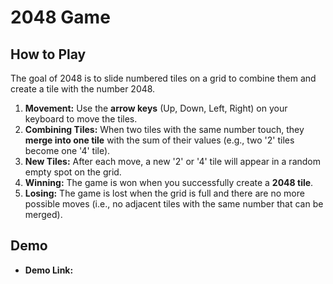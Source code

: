 # 2048 Game

## How to Play

The goal of 2048 is to slide numbered tiles on a grid to combine them and create a tile with the number 2048.

1.  **Movement:** Use the **arrow keys** (Up, Down, Left, Right) on your keyboard to move the tiles.
2.  **Combining Tiles:** When two tiles with the same number touch, they **merge into one tile** with the sum of their values (e.g., two '2' tiles become one '4' tile).
3.  **New Tiles:** After each move, a new '2' or '4' tile will appear in a random empty spot on the grid.
4.  **Winning:** The game is won when you successfully create a **2048 tile**.
5.  **Losing:** The game is lost when the grid is full and there are no more possible moves (i.e., no adjacent tiles with the same number that can be merged).

## Demo
* **Demo Link:** 
